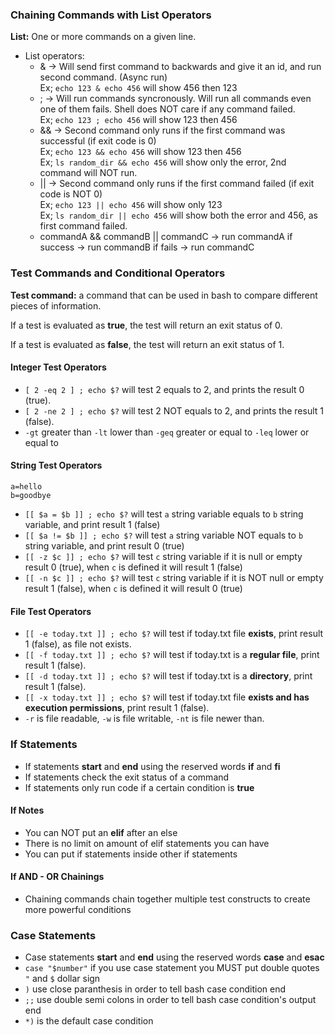 ### Chaining Commands with List Operators

**List:** One or more commands on a given line.

- List operators:
  - & -> Will send first command to backwards and give it an id, and run second command. (Async run) <br>
  Ex; ```echo 123 & echo 456``` will show 456 then 123
  - ; -> Will run commands syncronously. Will run all commands even one of them fails. Shell does NOT care if any command failed.<br>
  Ex; ```echo 123 ; echo 456``` will show 123 then 456
  - && -> Second command only runs if the first command was successful (if exit code is 0) <br>
  Ex; ```echo 123 && echo 456``` will show 123 then 456 <br>
  Ex; ```ls random_dir && echo 456``` will show only the error, 2nd command will NOT run.
  - || -> Second command only runs if the first command failed (if exit code is NOT 0) <br>
  Ex; ```echo 123 || echo 456``` will show only 123 <br>
  Ex; ```ls random_dir || echo 456``` will show both the error and 456, as first command failed.
  - commandA && commandB || commandC -> run commandA if success -> run commandB if fails -> run commandC

### Test Commands and Conditional Operators

**Test command:** a command that can be used in bash to compare different pieces of information.

If a test is evaluated as **true**, the test will return an exit status of 0.

If a test is evaluated as **false**, the test will return an exit status of 1.

#### Integer Test Operators

- ```[ 2 -eq 2 ] ; echo $?``` will test 2 equals to 2, and prints the result 0 (true).
- ```[ 2 -ne 2 ] ; echo $?``` will test 2 NOT equals to 2, and prints the result 1 (false).
- ```-gt``` greater than ```-lt``` lower than ```-geq``` greater or equal to ```-leq``` lower or equal to

#### String Test Operators

```
a=hello
b=goodbye
```

- ```[[ $a = $b ]] ; echo $?``` will test `a` string variable equals to `b` string variable, and print result 1 (false)
- ```[[ $a != $b ]] ; echo $?``` will test `a` string variable NOT equals to `b` string variable, and print result 0 (true)
- ```[[ -z $c ]] ; echo $?``` will test `c` string variable if it is null or empty result 0 (true), when `c` is defined it will result 1 (false)
- ```[[ -n $c ]] ; echo $?``` will test `c` string variable if it is NOT null or empty result 1 (false), when `c` is defined it will result 0 (true)

#### File Test Operators

- ```[[ -e today.txt ]] ; echo $?``` will test if today.txt file **exists**, print result 1 (false), as file not exists.
- ```[[ -f today.txt ]] ; echo $?``` will test if today.txt is a **regular file**, print result 1 (false).
- ```[[ -d today.txt ]] ; echo $?``` will test if today.txt is a **directory**, print result 1 (false).
- ```[[ -x today.txt ]] ; echo $?``` will test if today.txt file **exists and has execution permissions**, print result 1 (false).
- ```-r``` is file readable, ```-w``` is file writable, ```-nt``` is file newer than.

### If Statements

- If statements **start** and **end** using the reserved words **if** and **fi**
- If statements check the exit status of a command
- If statements only run code if a certain condition is **true**

#### If Notes

- You can NOT put an **elif** after an else
- There is no limit on amount of elif statements you can have
- You can put if statements inside other if statements

#### If AND - OR Chainings

- Chaining commands chain together multiple test constructs to create more powerful conditions

### Case Statements

- Case statements **start** and **end** using the reserved words **case** and **esac**
- ```case "$number"``` if you use case statement you MUST put double quotes ```"``` and ```$``` dollar sign
- ```)``` use close paranthesis in order to tell bash case condition end
- ```;;``` use double semi colons in order to tell bash case condition's output end
- ```*)``` is the default case condition